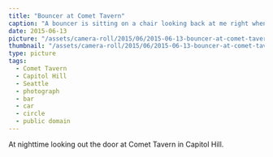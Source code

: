 ```yaml
---
title: "Bouncer at Comet Tavern"
caption: "A bouncer is sitting on a chair looking back at me right when I was attempting to picture the lights of the street."
date: 2015-06-13
picture: "/assets/camera-roll/2015/06/2015-06-13-bouncer-at-comet-tavern/20150613_045800694_iOS.jpg"
thumbnail: "/assets/camera-roll/2015/06/2015-06-13-bouncer-at-comet-tavern/20150613_045800694_iOS-thumbnail.jpg"
type: picture
tags:
  - Comet Tavern
  - Capitol Hill
  - Seattle
  - photograph
  - bar
  - car
  - circle
  - public domain
---
```

At nighttime looking out the door at Comet Tavern in Capitol Hill.
